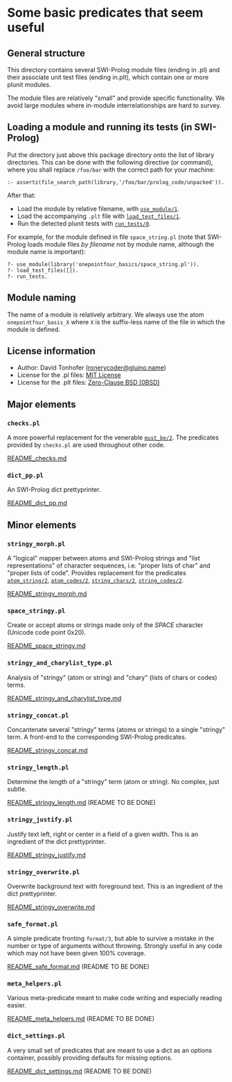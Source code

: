 # Some basic predicates that seem useful

## General structure

This directory contains several SWI-Prolog module files (ending in .pl) and their associate unit test files (ending in.plt), which contain
one or more plunit modules.

The module files are relatively "small" and provide specific functionality. We avoid large modules where in-module interrelationships
are hard to survey.

## Loading a module and running its tests (in SWI-Prolog)

Put the directory just above this package directory
onto the list of library directories. This can be done with the
following directive (or command), where you shall replace `/foo/bar` with
the correct path for your machine:

```
:- assertz(file_search_path(library,'/foo/bar/prolog_code/unpacked')).
```

After that:

- Load the module by relative filename, with [`use_module/1`](https://eu.swi-prolog.org/pldoc/doc_for?object=use_module/1).
- Load the accompanying `.plt` file with [`load_test_files/1`](https://eu.swi-prolog.org/pldoc/doc_for?object=load_test_files/1).
- Run the detected plunit tests with [`run_tests/0`](https://eu.swi-prolog.org/pldoc/doc_for?object=run_tests/0).

For example, for the module defined in file `space_string.pl` (note that SWI-Prolog
loads module files _by filename_ not by module name, although the module name is important):

```
?- use_module(library('onepointfour_basics/space_string.pl')).
?- load_test_files([]).
?- run_tests.
```

## Module naming

The name of a module is relatively arbitrary. We always use the atom `onepointfour_basis_X` where `X` is the suffix-less name
of the file in which the module is defined.

## License information

- Author: David Tonhofer (ronerycoder@gluino.name)
- License for the .pl files: [MIT License](https://opensource.org/licenses/MIT)
- License for the .plt files: [Zero-Clause BSD (0BSD)](https://opensource.org/licenses/0BSD)

## Major elements

### `checks.pl`

A more powerful replacement for the venerable [`must_be/2`](https://eu.swi-prolog.org/pldoc/doc_for?object=must_be/2).
The predicates provided by `checks.pl` are used throughout other code.

[README_checks.md](README_checks.md)

### `dict_pp.pl`

An SWI-Prolog dict prettyprinter.

[README_dict_pp.md](README_dict_pp.md)

## Minor elements

### `stringy_morph.pl`

A "logical" mapper between atoms and SWI-Prolog strings and "list representations"
of character sequences, i.e. "proper lists of char" and "proper lists of code".
Provides replacement for the predicates
[`atom_string/2`](https://eu.swi-prolog.org/pldoc/doc_for?object=atom_string/2),
[`atom_codes/2`](https://eu.swi-prolog.org/pldoc/doc_for?object=atom_codes/2),
[`string_chars/2`](https://eu.swi-prolog.org/pldoc/doc_for?object=string_chars/2),
[`string_codes/2`](https://eu.swi-prolog.org/pldoc/doc_for?object=string_codes/2).

[README_stringy_morph.md](README_stringy_morph.md)

### `space_stringy.pl`

Create or accept atoms or strings made only of the _SPACE_ character (Unicode code point 0x20).

[README_space_stringy.md](README_space_stringy.md)

### `stringy_and_charylist_type.pl`

Analysis of "stringy" (atom or string) and "chary" (lists of chars or codes) terms.

[README_stringy_and_charylist_type.md](README_stringy_and_charylist_type.md)

### `stringy_concat.pl`

Concantenate several "stringy" terms (atoms or strings) to a single "stringy" term.
A front-end to the corresponding SWI-Prolog predicates.

[README_stringy_concat.md](README_stringy_concat.md)

### `stringy_length.pl`

Determine the length of a "stringy" term (atom or string). No complex, just subtle.

[README_stringy_length.md](README_stringy_length.md) (README TO BE DONE)

### `stringy_justify.pl`

Justify text left, right or center in a field of a given width. This is an ingredient of the dict prettyprinter.

[README_stringy_justify.md](README_stringy_overwrite.md)

### `stringy_overwrite.pl`

Overwrite background text with foreground text. This is an ingredient of the dict prettyprinter.

[README_stringy_overwrite.md](README_stringy_overwrite.md)

### `safe_format.pl`

A simple predicate fronting `format/3`, but able to survive a mistake in the number or type of arguments without throwing.
Strongly useful in any code which may not have been given 100% coverage.

[README_safe_format.md](README_safe_format.md) (README TO BE DONE)

### `meta_helpers.pl`

Various meta-predicate meant to make code writing and especially reading easier.

[README_meta_helpers.md](README_meta_helpers.md) (README TO BE DONE)

### `dict_settings.pl`

A very small set of predicates that are meant to use a dict as an options container, possibly providing defaults for missing options.

[README_dict_settings.md](README_dict_settings.md) (README TO BE DONE)


